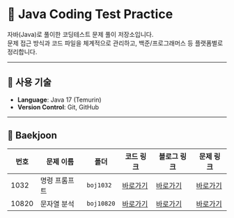 # 🧠 Java Coding Test Practice

자바(Java)로 풀이한 코딩테스트 문제 풀이 저장소입니다.  
문제 접근 방식과 코드 파일을 체계적으로 관리하고, 백준/프로그래머스 등 플랫폼별로 정리합니다.

---

## 💼 사용 기술

- **Language**: Java 17 (Temurin)
- **Version Control**: Git, GitHub

---

## 📘 Baekjoon

| 번호    | 문제 이름   | 폴더         | 코드 링크                                       | 블로그 링크                                  | 문제 링크                                         |
|-------|---------|------------|---------------------------------------------|-----------------------------------------|-----------------------------------------------|
| 1032  | 명령 프롬프트 | `boj1032`  | [바로가기](src/baekjoon/boj1032/Solution.java)  | [바로가기](https://cocucote.tistory.com/13) | [바로가기](https://www.acmicpc.net/problem/1032)  |
| 10820 | 문자열 분석  | `boj10820` | [바로가기](src/baekjoon/boj10820/Solution.java) | [바로가기](https://cocucote.tistory.com/14) | [바로가기](https://www.acmicpc.net/problem/10820) |
